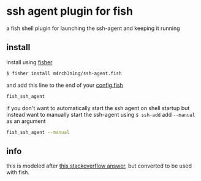 # ssh agent plugin for fish

a fish shell plugin for launching the ssh-agent and keeping it running

## install

install using [fisher](https://github.com/jorgebucaran/fisher)

```sh
$ fisher install m4rch3n1ng/ssh-agent.fish
```

and add this line to the end of your [config.fish](https://fishshell.com/docs/current/language.html#configuration)

```sh
fish_ssh_agent
```

if you don't want to automatically start the ssh agent on shell startup
but instead want to manually start the ssh-agent using `$ ssh-add` add `--manual` as an argument

```sh
fish_ssh_agent --manual
```

## info

this is modeled after [this stackoverflow answer](https://stackoverflow.com/a/18915067), but converted to be used with fish.

